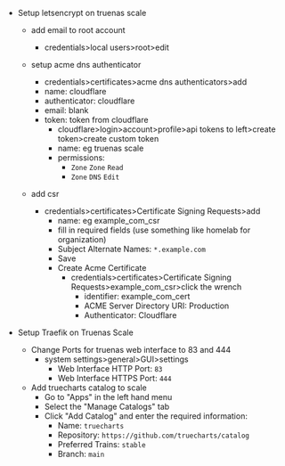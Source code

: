 - Setup letsencrypt on truenas scale
  - add email to root account
    - credentials>local users>root>edit
    
  - setup acme dns authenticator
    - credentials>certificates>acme dns authenticators>add
    - name: cloudflare
    - authenticator: cloudflare
    - email: blank
    - token: token from cloudflare
      - cloudflare>login>account>profile>api tokens to left>create token>create custom token
      - name: eg truenas scale
      - permissions: 
        - `Zone` `Zone` `Read`
        - `Zone` `DNS` `Edit`
        
   - add csr
     - credentials>certificates>Certificate Signing Requests>add
       - name: eg example_com_csr
       - fill in required fields (use something like homelab for organization)
       - Subject Alternate Names: `*.example.com`
       - Save
       - Create Acme Certificate
         - credentials>certificates>Certificate Signing Requests>example_com_csr>click the wrench
           - identifier: example_com_cert
           - ACME Server Directory URI: Production
           - Authenticator: Cloudflare
           
           
- Setup Traefik on Truenas Scale
  - Change Ports for truenas web interface to 83 and 444
    - system settings>general>GUI>settings
      - Web Interface HTTP Port: `83`
      - Web Interface HTTPS Port: `444`
  - Add truecharts catalog to scale
    - Go to "Apps" in the left hand menu
    - Select the "Manage Catalogs" tab
    - Click "Add Catalog" and enter the required information:
      - Name: `truecharts`
      - Repository: `https://github.com/truecharts/catalog`
      - Preferred Trains: `stable`
      - Branch: `main`
    
